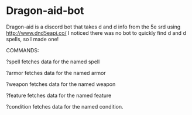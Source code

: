 # Dragon-aid-bot
Dragon-aid is a discord bot that takes d and d info from the 5e srd using http://www.dnd5eapi.co/
I noticed there was no bot to quickly find d and d spells, so I made one! 

COMMANDS:

?spell <spell-name> fetches data for the named spell

?armor <armor-name> fetches data for the named armor

?weapon <weapon-name> fetches data for the named weapon

?feature <feature-name> fetches data for the named feature

?condition <condition-name> fetches data for the named condition.
